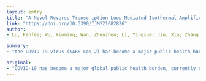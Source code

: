 ```yaml
---
layout: entry
title: "A Novel Reverse Transcription Loop-Mediated Isothermal Amplification Method for Rapid Detection of SARS-CoV-2"
link: "https://doi.org/10.3390/IJMS21082826"
author:
- Lu, Renfei; Wu, Xiuming; Wan, Zhenzhou; Li, Yingxue; Jin, Xia; Zhang, Chiyu

summary:
- "the COVID-19 virus (SARS-CoV-2) has become a major public health burden. It is currently causing a rapidly growing number of infections and significant morbidity and mortality around the world. Early detection with fast and sensitive assays and timely intervention are crucial for interrupting the spread of the virus."

original:
- "COVID-19 has become a major global public health burden, currently causing a rapidly growing number of infections and significant morbidity and mortality around the world. Early detection with fast and sensitive assays and timely intervention are crucial for interrupting the spread of the COVID-19 virus (SARS-CoV-2). Using a mismatch-tolerant amplification technique, we developed a simple, rapid, sensitive and visual reverse transcription loop-mediated isothermal amplification (RT-LAMP) assay for SARS-CoV-2 detection based on its N gene. The assay has a high specificity and sensitivity, and robust reproducibility, and its results can be monitored using a real-time PCR machine or visualized via colorimetric change from red to yellow. The limit of detection (LOD) of the assay is 118.6 copies of SARS-CoV-2 RNA per 25 &mu;L reaction. The reaction can be completed within 30 min for real-time fluorescence monitoring, or 40 min for visual detection when the template input is more than 200 copies per 25 &mu;L reaction. To evaluate the viability of the assay, a comparison between the RT-LAMP and a commercial RT-qPCR assay was made using 56 clinical samples. The SARS-CoV-2 RT-LAMP assay showed perfect agreement in detection with the RT-qPCR assay. The newly-developed SARS-CoV-2 RT-LAMP assay is a simple and rapid method for COVID-19 surveillance."
---
```


